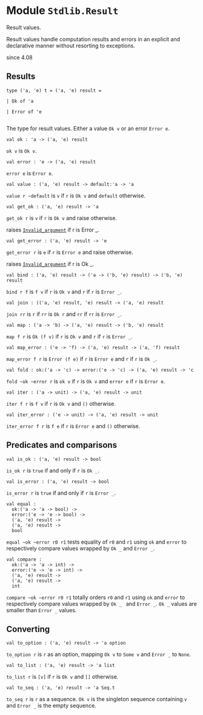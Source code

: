 
# Module `Stdlib.Result`

Result values.

Result values handle computation results and errors in an explicit and declarative manner without resorting to exceptions.

since 4.08

## Results

```
type ('a, 'e) t = ('a, 'e) result = 
```
```
| Ok of 'a
```
```
| Error of 'e
```
```

```
The type for result values. Either a value `Ok v` or an error `Error e`.

```
val ok : 'a -> ('a, 'e) result
```
`ok v` is `Ok v`.

```
val error : 'e -> ('a, 'e) result
```
`error e` is `Error e`.

```
val value : ('a, 'e) result -> default:'a -> 'a
```
`value r ~default` is `v` if `r` is `Ok v` and `default` otherwise.

```
val get_ok : ('a, 'e) result -> 'a
```
`get_ok r` is `v` if `r` is `Ok v` and raise otherwise.

raises [`Invalid_argument`](./Stdlib.md#exception-Invalid_argument) if r is Error \_.
```
val get_error : ('a, 'e) result -> 'e
```
`get_error r` is `e` if `r` is `Error e` and raise otherwise.

raises [`Invalid_argument`](./Stdlib.md#exception-Invalid_argument) if r is Ok \_.
```
val bind : ('a, 'e) result -> ('a -> ('b, 'e) result) -> ('b, 'e) result
```
`bind r f` is `f v` if `r` is `Ok v` and `r` if `r` is `Error _`.

```
val join : (('a, 'e) result, 'e) result -> ('a, 'e) result
```
`join rr` is `r` if `rr` is `Ok r` and `rr` if `rr` is `Error _`.

```
val map : ('a -> 'b) -> ('a, 'e) result -> ('b, 'e) result
```
`map f r` is `Ok (f v)` if `r` is `Ok v` and `r` if `r` is `Error _`.

```
val map_error : ('e -> 'f) -> ('a, 'e) result -> ('a, 'f) result
```
`map_error f r` is `Error (f e)` if `r` is `Error e` and `r` if `r` is `Ok _`.

```
val fold : ok:('a -> 'c) -> error:('e -> 'c) -> ('a, 'e) result -> 'c
```
`fold ~ok ~error r` is `ok v` if `r` is `Ok v` and `error e` if `r` is `Error e`.

```
val iter : ('a -> unit) -> ('a, 'e) result -> unit
```
`iter f r` is `f v` if `r` is `Ok v` and `()` otherwise.

```
val iter_error : ('e -> unit) -> ('a, 'e) result -> unit
```
`iter_error f r` is `f e` if `r` is `Error e` and `()` otherwise.


## Predicates and comparisons

```
val is_ok : ('a, 'e) result -> bool
```
`is_ok r` is `true` if and only if `r` is `Ok _`.

```
val is_error : ('a, 'e) result -> bool
```
`is_error r` is `true` if and only if `r` is `Error _`.

```
val equal : 
  ok:('a -> 'a -> bool) ->
  error:('e -> 'e -> bool) ->
  ('a, 'e) result ->
  ('a, 'e) result ->
  bool
```
`equal ~ok ~error r0 r1` tests equality of `r0` and `r1` using `ok` and `error` to respectively compare values wrapped by `Ok _` and `Error _`.

```
val compare : 
  ok:('a -> 'a -> int) ->
  error:('e -> 'e -> int) ->
  ('a, 'e) result ->
  ('a, 'e) result ->
  int
```
`compare ~ok ~error r0 r1` totally orders `r0` and `r1` using `ok` and `error` to respectively compare values wrapped by `Ok _ ` and `Error _`. `Ok _` values are smaller than `Error _` values.


## Converting

```
val to_option : ('a, 'e) result -> 'a option
```
`to_option r` is `r` as an option, mapping `Ok v` to `Some v` and `Error _` to `None`.

```
val to_list : ('a, 'e) result -> 'a list
```
`to_list r` is `[v]` if `r` is `Ok v` and `[]` otherwise.

```
val to_seq : ('a, 'e) result -> 'a Seq.t
```
`to_seq r` is `r` as a sequence. `Ok v` is the singleton sequence containing `v` and `Error _` is the empty sequence.
